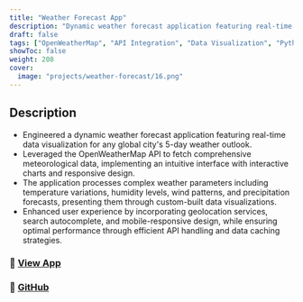 ```yaml
---
title: "Weather Forecast App"
description: "Dynamic weather forecast application featuring real-time data visualization for any global city's 5-day weather outlook."
draft: false
tags: ["OpenWeatherMap", "API Integration", "Data Visualization", "Python"]
showToc: false
weight: 208
cover:
  image: "projects/weather-forecast/16.png"
---
```


## Description

- Engineered a dynamic weather forecast application featuring real-time data visualization for any global city's 5-day weather outlook.
- Leveraged the OpenWeatherMap API to fetch comprehensive meteorological data, implementing an intuitive interface with interactive charts and responsive design.
- The application processes complex weather parameters including temperature variations, humidity levels, wind patterns, and precipitation forecasts, presenting them through custom-built data visualizations.
- Enhanced user experience by incorporating geolocation services, search autocomplete, and mobile-responsive design, while ensuring optimal performance through efficient API handling and data caching strategies.

### 🔗 [View App](https://weather-forecast-25.herokuapp.com)

### 🔗 [GitHub](https://github.com/JEETDESAI25/Weather-Forecast-Data-App)
